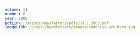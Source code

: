 ```yaml
---
volume: 11
number: 2
year: 2000
pdfLink: /assets/Newsletters/pdfs/11.2.2000.pdf
imageLink: /assets/Newsletters/images/buddhist-art-hero.jpg
---
```

